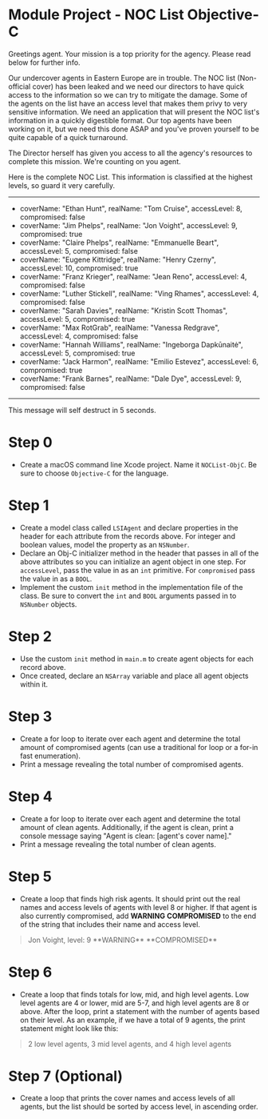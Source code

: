 # Module Project - NOC List Objective-C

Greetings agent. Your mission is a top priority for the agency. Please read below for further info.

Our undercover agents in Eastern Europe are in trouble. The NOC list (Non-official cover) has been leaked and we need our directors to have quick access to the information so we can try to mitigate the damage. Some of the agents on the list have an access level that makes them privy to very sensitive information. We need an application that will present the NOC list's information in a quickly digestible format. Our top agents have been working on it, but we need this done ASAP and you've proven yourself to be quite capable of a quick turnaround.

The Director herself has given you access to all the agency's resources to complete this mission. We're counting on you agent.

Here is the complete NOC List. This information is classified at the highest levels, so guard it very carefully.

---
 * coverName: "Ethan Hunt", realName: "Tom Cruise", accessLevel: 8, compromised: false
 * coverName: "Jim Phelps", realName: "Jon Voight", accessLevel: 9, compromised: true
 * coverName: "Claire Phelps", realName: "Emmanuelle Beart", accessLevel: 5, compromised: false
 * coverName: "Eugene Kittridge", realName: "Henry Czerny", accessLevel: 10, compromised: true
 * coverName: "Franz Krieger", realName: "Jean Reno", accessLevel: 4, compromised: false
 * coverName: "Luther Stickell", realName: "Ving Rhames", accessLevel: 4, compromised: false
 * coverName: "Sarah Davies", realName: "Kristin Scott Thomas", accessLevel: 5, compromised: true
 * coverName: "Max RotGrab", realName: "Vanessa Redgrave", accessLevel: 4, compromised: false
 * coverName: "Hannah Williams", realName: "Ingeborga Dapkūnaitė", accessLevel: 5, compromised: true
 * coverName: "Jack Harmon", realName: "Emilio Estevez", accessLevel: 6, compromised: true
 * coverName: "Frank Barnes", realName: "Dale Dye", accessLevel: 9, compromised: false
---

This message will self destruct in 5 seconds.

# Step 0

* Create a macOS command line Xcode project. Name it `NOCList-ObjC`. Be sure to choose `Objective-C` for the language.

# Step 1

* Create a model class called `LSIAgent` and declare properties in the header for each attribute from the records above. For integer and boolean values, model the property as an `NSNumber`.
* Declare an Obj-C initializer method in the header that passes in all of the above attributes so you can initialize an agent object in one step. For `accessLevel`, pass the value in as an `int` primitive. For `compromised` pass the value in as a `BOOL`.
* Implement the custom `init` method in the implementation file of the class. Be sure to convert the `int` and `BOOL` arguments passed in to `NSNumber` objects.

# Step 2

* Use the custom `init` method in `main.m` to create agent objects for each record above.
* Once created, declare an `NSArray` variable and place all agent objects within it.

# Step 3

* Create a for loop to iterate over each agent and determine the total amount of compromised agents (can use a traditional for loop or a for-in fast enumeration).
* Print a message revealing the total number of compromised agents.

# Step 4

* Create a for loop to iterate over each agent and determine the total amount of clean agents. Additionally, if the agent is clean, print a console message saying "Agent is clean: [agent's cover name]."
* Print a message revealing the total number of clean agents.

# Step 5

* Create a loop that finds high risk agents. It should print out the real names and access levels of agents with level 8 or higher. If that agent is also currently compromised, add **WARNING** **COMPROMISED** to the end of the string that includes their name and access level.
>Jon Voight, level: 9 \*\*WARNING** \*\*COMPROMISED**

# Step 6

* Create a loop that finds totals for low, mid, and high level agents. Low level agents are 4 or lower, mid are 5-7, and high level agents are 8 or above. After the loop, print a statement with the number of agents based on their level. As an example, if we have a total of 9 agents, the print statement might look like this:
>2 low level agents, 3 mid level agents, and 4 high level agents

# Step 7 (Optional)

* Create a loop that prints the cover names and access levels of all agents, but the list should be sorted by access level, in ascending order.
